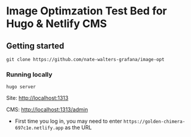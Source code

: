 # Image Optimzation Test Bed for Hugo & Netlify CMS

## Getting started
```git clone https://github.com/nate-walters-grafana/image-opt```

### Running locally
```hugo server```

Site:
[http://localhost:1313](http://localhost:1313)

CMS:
[http://localhost:1313/admin](http://localhost:1313/admin)
- First time you log in, you may need to enter ```https://golden-chimera-697c1e.netlify.app``` as the URL